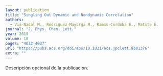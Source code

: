 ```yaml
---
layout: publication
title: "Singling Out Dynamic and Nondynamic Correlation"
authors:
  - Via-Nadal M., Rodríguez-Mayorga M., Ramos-Cordoba E., Matito E.
journal: "J. Phys. Chem. Lett."
year: 2019
volume: 10
pages: "4032-4037"
url: "https://pubs.acs.org/doi/abs/10.1021/acs.jpclett.9b01376"
extra: ""
---
```


Descripción opcional de la publicación.
